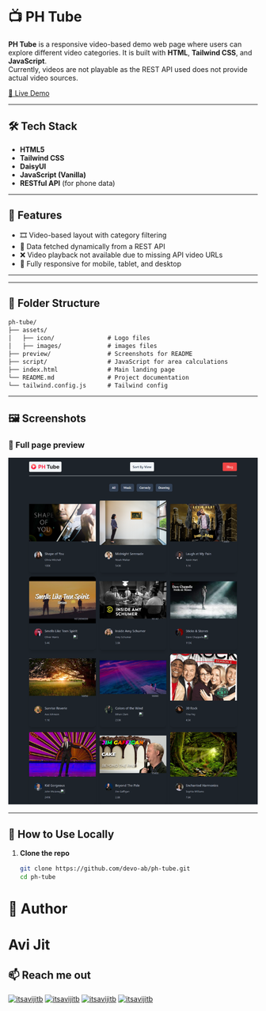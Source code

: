 # 📺 PH Tube

**PH Tube** is a responsive video-based demo web page where users can explore different video categories. It is built with **HTML**, **Tailwind CSS**, and **JavaScript**.  
Currently, videos are not playable as the REST API used does not provide actual video sources.

[🔗 Live Demo](https://devo-ab.github.io/ph-tube)

---

## 🛠️ Tech Stack

- **HTML5**
- **Tailwind CSS**
- **DaisyUI**
- **JavaScript (Vanilla)**
- **RESTful API** (for phone data)
---

## 🌟 Features

- 🎞️ Video-based layout with category filtering  
- 🧠 Data fetched dynamically from a REST API  
- ❌ Video playback not available due to missing API video URLs  
- 📱 Fully responsive for mobile, tablet, and desktop   

---

---

## 📁 Folder Structure

```
ph-tube/
├── assets/
│   ├── icon/               # Logo files
│   ├── images/             # images files
├── preview/                # Screenshots for README
├── script/                 # JavaScript for area calculations
├── index.html              # Main landing page
└── README.md               # Project documentation
└── tailwind.config.js      # Tailwind config
```

---

## 🖼️ Screenshots

### 👣 Full page preview

![Full Preview](./preview/preview.png)

---

## 📲 How to Use Locally

1. **Clone the repo**
   ```bash
   git clone https://github.com/devo-ab/ph-tube.git
   cd ph-tube
   ```

# 👤 Author

# Avi Jit

## :mailbox: Reach me out

<p align="left">
<a href="https://linkedin.com/in/itsavijitb" target="blank"><img align="center" src="https://raw.githubusercontent.com/rahuldkjain/github-profile-readme-generator/master/src/images/icons/Social/linked-in-alt.svg" alt="itsavijitb" height="30" width="40" /></a>
<a href="https://twitter.com/itsavijitb" target="blank"><img align="center" src="https://raw.githubusercontent.com/rahuldkjain/github-profile-readme-generator/master/src/images/icons/Social/twitter.svg" alt="itsavijitb" height="30" width="40" /></a>
<a href="https://facebook.com/itsavijitb" target="blank"><img align="center" src="https://raw.githubusercontent.com/rahuldkjain/github-profile-readme-generator/master/src/images/icons/Social/facebook.svg" alt="itsavijitb" height="30" width="40" /></a>
<a href="https://instagram.com/itsavijitb" target="blank"><img align="center" src="https://raw.githubusercontent.com/rahuldkjain/github-profile-readme-generator/master/src/images/icons/Social/instagram.svg" alt="itsavijitb" height="30" width="40" /></a>
</p>
